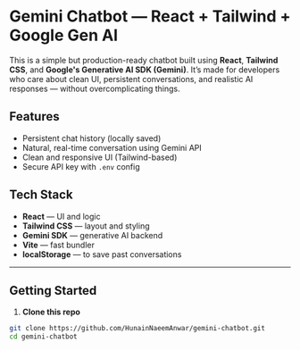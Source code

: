# Gemini Chatbot — React + Tailwind + Google Gen AI

This is a simple but production-ready chatbot built using **React**, **Tailwind CSS**, and **Google's Generative AI SDK (Gemini)**. It’s made for developers who care about clean UI, persistent conversations, and realistic AI responses — without overcomplicating things.


## Features

- Persistent chat history (locally saved)
- Natural, real-time conversation using Gemini API
- Clean and responsive UI (Tailwind-based)
- Secure API key with `.env` config



## Tech Stack

- **React** — UI and logic
- **Tailwind CSS** — layout and styling
- **Gemini SDK** — generative AI backend
- **Vite** — fast bundler
- **localStorage** — to save past conversations

---

## Getting Started

1. **Clone this repo**
```bash
git clone https://github.com/HunainNaeemAnwar/gemini-chatbot.git
cd gemini-chatbot


